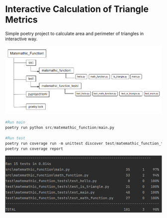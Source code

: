 # Interactive Calculation of Triangle Metrics

Simple poetry project to calculate area and perimeter of triangles in interactive way.

![Class Diagram](Diagram.png)


```python
#Run main
poetry run python src/matemathic_function/main.py

#Run test
poetry run coverage run -m unittest discover test/matemathic_function_tests/
poetry run coverage report
```

![Test Coverage](test_coverage.png)